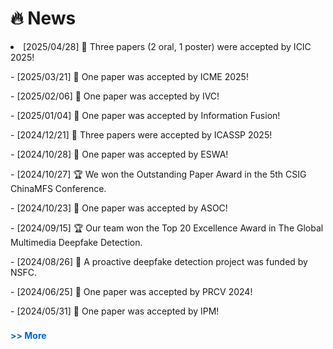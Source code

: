 # 🔥 News
<!-- 最新消息（始终显示） -->
<div class="recent-news">
  <li> [2025/04/28] 🎉 Three papers (2 oral, 1 poster) were accepted by ICIC 2025!
  <p>- [2025/03/21] 🎉 One paper was accepted by ICME 2025!</p>
  <p>- [2025/02/06] 🎉 One paper was accepted by IVC!</p>
  <p>- [2025/01/04] 🎉 One paper was accepted by Information Fusion!</p>
  <p>- [2024/12/21] 🎉 Three papers were accepted by ICASSP 2025!</p>
  <p>- [2024/10/28] 🎉 One paper was accepted by ESWA!</p>
  <p>- [2024/10/27] 🏆 We won the Outstanding Paper Award in the 5th CSIG ChinaMFS Conference.</p>
  <p>- [2024/10/23] 🎉 One paper was accepted by ASOC!</p>
  <p>- [2024/09/15] 🏆 Our team won the Top 20 Excellence Award in The Global Multimedia Deepfake Detection.</p>
  <p>- [2024/08/26] 🎉 A proactive deepfake detection project was funded by NSFC.</p>
  <p>- [2024/06/25] 🎉 One paper was accepted by PRCV 2024!</p>
  <p>- [2024/05/31] 🎉 One paper was accepted by IPM!</p>
</div>

<!-- 旧消息（默认隐藏） -->
<details id="oldNews">
  <summary class="more-button">  >> More</summary>
  <div class="older-news">
    <p>- [2024/04/11] 🎓 I was selected as a doctoral supervisor.</p>
    <p>- [2024/04/03] 🎤 I was invited to participate in the 12th Boda Information Forum and gave a report.</p>
    <!-- 更多旧消息... -->
  </div>
</details>

<style>
  .more-button {
    cursor: pointer;
    color: #0366d6;
    font-weight: bold;
    padding: 8px 0;
    display: inline-block;
  }
  .older-news {
    margin-top: 10px;
    border-left: 2px solid #eee;
    padding-left: 15px;
  }
</style>


